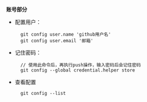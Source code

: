 **账号部分**

* 配置用户：

        git config user.name 'github用户名'
        git config user.email '邮箱'
* 记住密码：

        // 使用此命令后，再执行push操作，输入密码后会记住密码
        git config --global credential.helper store
* 查看配置

        git config --list